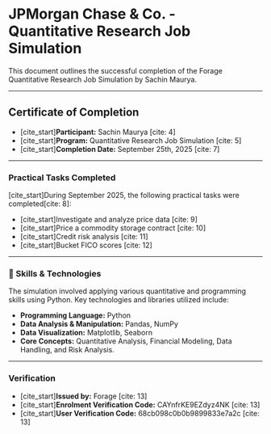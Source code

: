 # JPMorgan Chase & Co. - Quantitative Research Job Simulation

This document outlines the successful completion of the Forage Quantitative Research Job Simulation by Sachin Maurya.

***

## Certificate of Completion

* [cite_start]**Participant:** Sachin Maurya [cite: 4]
* [cite_start]**Program:** Quantitative Research Job Simulation [cite: 5]
* [cite_start]**Completion Date:** September 25th, 2025 [cite: 7]

***

### Practical Tasks Completed

[cite_start]During September 2025, the following practical tasks were completed[cite: 8]:
* [cite_start]Investigate and analyze price data [cite: 9]
* [cite_start]Price a commodity storage contract [cite: 10]
* [cite_start]Credit risk analysis [cite: 11]
* [cite_start]Bucket FICO scores [cite: 12]

***

### 🔧 Skills & Technologies

The simulation involved applying various quantitative and programming skills using Python. Key technologies and libraries utilized include:

* **Programming Language:** Python
* **Data Analysis & Manipulation:** Pandas, NumPy
* **Data Visualization:** Matplotlib, Seaborn
* **Core Concepts:** Quantitative Analysis, Financial Modeling, Data Handling, and Risk Analysis.

***

### Verification

* [cite_start]**Issued by:** Forage [cite: 13]
* [cite_start]**Enrolment Verification Code:** CAYnfrKE9EZdyz4NK [cite: 13]
* [cite_start]**User Verification Code:** 68cb098c0b0b9899833e7a2c [cite: 13]
